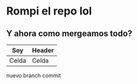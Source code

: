 # Rompi el repo lol

## Y ahora como mergeamos todo?

|Soy|Header|
|---|------|
|Celda|Celda|

nuevo branch commit
